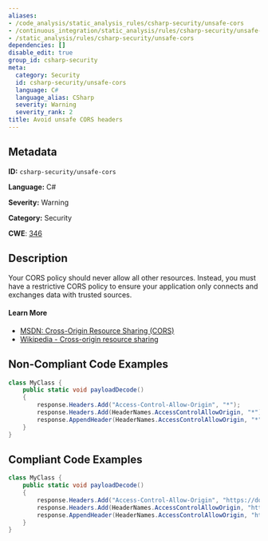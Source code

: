 ```yaml
---
aliases:
- /code_analysis/static_analysis_rules/csharp-security/unsafe-cors
- /continuous_integration/static_analysis/rules/csharp-security/unsafe-cors
- /static_analysis/rules/csharp-security/unsafe-cors
dependencies: []
disable_edit: true
group_id: csharp-security
meta:
  category: Security
  id: csharp-security/unsafe-cors
  language: C#
  language_alias: CSharp
  severity: Warning
  severity_rank: 2
title: Avoid unsafe CORS headers
---
```

<!--  SOURCED FROM https://github.com/DataDog/datadog-static-analyzer-rule-docs -->


## Metadata
**ID:** `csharp-security/unsafe-cors`

**Language:** C#

**Severity:** Warning

**Category:** Security

**CWE**: [346](https://cwe.mitre.org/data/definitions/346.html)

## Description
Your CORS policy should never allow all other resources. Instead, you must have a restrictive CORS policy to ensure your application only connects and exchanges data with trusted sources.

#### Learn More

 - [MSDN: Cross-Origin Resource Sharing (CORS)](https://developer.mozilla.org/en-US/docs/Web/HTTP/CORS)
 - [Wikipedia - Cross-origin resource sharing](https://en.wikipedia.org/wiki/Cross-origin_resource_sharing)

## Non-Compliant Code Examples
```csharp
class MyClass {
    public static void payloadDecode()
    {
        response.Headers.Add("Access-Control-Allow-Origin", "*");
        response.Headers.Add(HeaderNames.AccessControlAllowOrigin, "*");
        response.AppendHeader(HeaderNames.AccessControlAllowOrigin, "*");
    }
}

```

## Compliant Code Examples
```csharp
class MyClass {
    public static void payloadDecode()
    {
        response.Headers.Add("Access-Control-Allow-Origin", "https://domain.tld");
        response.Headers.Add(HeaderNames.AccessControlAllowOrigin, "https://domain.tld");
        response.AppendHeader(HeaderNames.AccessControlAllowOrigin, "https://domain.tld");
    }
}

```

